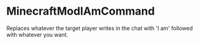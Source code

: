 # MinecraftModIAmCommand
Replaces whatever the target player writes in the chat with 'I am' followed with whatever you want.
